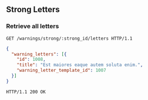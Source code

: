## Strong Letters
### Retrieve all letters

```http
GET /warnings/strong/:strong_id/letters HTTP/1.1
```

```json
{
  "warning_letters": [{
    "id": 1008,
    "title": "Est maiores eaque autem soluta enim.",
    "warning_letter_template_id": 1007
  }]
}
```

```http
HTTP/1.1 200 OK
```
